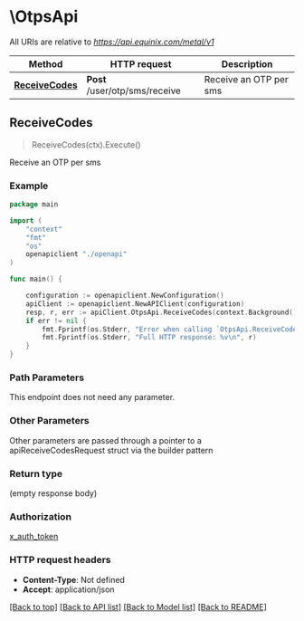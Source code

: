 # \OtpsApi

All URIs are relative to *https://api.equinix.com/metal/v1*

Method | HTTP request | Description
------------- | ------------- | -------------
[**ReceiveCodes**](OtpsApi.md#ReceiveCodes) | **Post** /user/otp/sms/receive | Receive an OTP per sms



## ReceiveCodes

> ReceiveCodes(ctx).Execute()

Receive an OTP per sms



### Example

```go
package main

import (
    "context"
    "fmt"
    "os"
    openapiclient "./openapi"
)

func main() {

    configuration := openapiclient.NewConfiguration()
    apiClient := openapiclient.NewAPIClient(configuration)
    resp, r, err := apiClient.OtpsApi.ReceiveCodes(context.Background()).Execute()
    if err != nil {
        fmt.Fprintf(os.Stderr, "Error when calling `OtpsApi.ReceiveCodes``: %v\n", err)
        fmt.Fprintf(os.Stderr, "Full HTTP response: %v\n", r)
    }
}
```

### Path Parameters

This endpoint does not need any parameter.

### Other Parameters

Other parameters are passed through a pointer to a apiReceiveCodesRequest struct via the builder pattern


### Return type

 (empty response body)

### Authorization

[x_auth_token](../README.md#x_auth_token)

### HTTP request headers

- **Content-Type**: Not defined
- **Accept**: application/json

[[Back to top]](#) [[Back to API list]](../README.md#documentation-for-api-endpoints)
[[Back to Model list]](../README.md#documentation-for-models)
[[Back to README]](../README.md)

